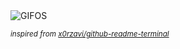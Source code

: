 <div align="justify">
<picture>
    <source media="(prefers-color-scheme: dark)" srcset="https://i.ibb.co/k2NpmBx6/output-gif.gif">
    <source media="(prefers-color-scheme: light)" srcset="https://i.ibb.co/k2NpmBx6/output-gif.gif">
    <img alt="GIFOS" src="https://i.ibb.co/k2NpmBx6/output-gif.gif">
</picture>

<sub><i>inspired from [x0rzavi/github-readme-terminal](https://github.com/x0rzavi/github-readme-terminal)</i></sub>

</div>

<!-- Image deletion URL: https://ibb.co/b5cxbmPR/58b572a68b166d904c9fa82aca433bdf -->